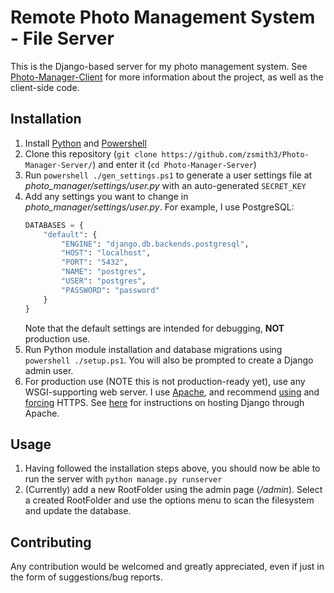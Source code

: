 # Remote Photo Management System - File Server

This is the Django-based server for my photo management system. See [Photo-Manager-Client](https://github.com/zsmith3/Photo-Manager-Client/) for more information about the project, as well as the client-side code.


## Installation

1) Install [Python](https://www.python.org/downloads/) and [Powershell](https://docs.microsoft.com/en-us/powershell/scripting/install/installing-powershell?view=powershell-6)
2) Clone this repository (`git clone https://github.com/zsmith3/Photo-Manager-Server/`) and enter it (`cd Photo-Manager-Server`)
3) Run `powershell ./gen_settings.ps1` to generate a user settings file at *photo_manager/settings/user.py* with an auto-generated `SECRET_KEY`
4) Add any settings you want to change in *photo_manager/settings/user.py*. For example, I use PostgreSQL:
	```python
	DATABASES = {
		"default": {
			"ENGINE": "django.db.backends.postgresql",
			"HOST": "localhost",
			"PORT": "5432",
			"NAME": "postgres",
			"USER": "postgres",
			"PASSWORD": "password"
		}
	}
	```
	Note that the default settings are intended for debugging, **NOT** production use.
5) Run Python module installation and database migrations using `powershell ./setup.ps1`. You will also be prompted to create a Django admin user.
6) For production use (NOTE this is not production-ready yet), use any WSGI-supporting web server. I use [Apache](https://httpd.apache.org/), and recommend [using](https://httpd.apache.org/docs/2.4/ssl/ssl_howto.html) and [forcing](https://wiki.apache.org/httpd/RewriteHTTPToHTTPS) HTTPS. See [here](https://docs.djangoproject.com/en/2.1/howto/deployment/wsgi/modwsgi/) for instructions on hosting Django through Apache.


## Usage

1) Having followed the installation steps above, you should now be able to run the server with `python manage.py runserver`
2) (Currently) add a new RootFolder using the admin page (*/admin*). Select a created RootFolder and use the options menu to scan the filesystem and update the database.


## Contributing

Any contribution would be welcomed and greatly appreciated, even if just in the form of suggestions/bug reports.
